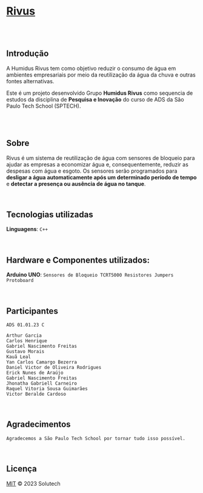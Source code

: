 # [Rivus](https://github.com/Humidus-Solutions/)

<br><br>

## Introdução

A Humidus Rivus tem como objetivo reduzir o consumo de água em ambientes empresariais por meio da reutilização da água da chuva e outras fontes alternativas.
 
Este é um projeto desenvolvido Grupo <b>Humidus Rivus</b> como sequencia de estudos da disciplina de <b>Pesquisa e Inovação</b> do curso de ADS da São Paulo Tech School (SPTECH).

<br><br>

## Sobre

Rivus é um sistema de reutilização de água com sensores de bloqueio para ajudar as empresas a economizar água e, consequentemente, reduzir as despesas com água e esgoto. Os sensores serão programados para <b>desligar a água automaticamente após um determinado período de tempo</b> e <b>detectar a presença ou ausência de água no tanque</b>.

<br>


## Tecnologias utilizadas

**Linguagens**:
    ```
    C++
    ```
    
<br>

## Hardware e Componentes utilizados:
**Arduino UNO**:
    ```
    Sensores de Bloqueio TCRT5000
    Resistores
    Jumpers
    Protoboard
    ```
    
<br>

## Participantes
    ADS 01.01.23 C
    
    Arthur Garcia
    Carlos Henrique
    Gabriel Nascimento Freitas
    Gustavo Morais
    Kauã Leal
    Yan Carlos Camargo Bezerra
    Daniel Victor de Oliveira Rodrigues
    Erick Nunes de Araújo
    Gabriel Nascimento Freitas
    Jhonatha Gabriell Carneiro
    Raquel Vitoria Sousa Guimarães
    Victor Beralde Cardoso
    
<br>

## Agradecimentos

    Agradecemos a São Paulo Tech School por tornar tudo isso possível. 
    
<br>

## Licença

[MIT](LICENSE) © 2023 Solutech 
